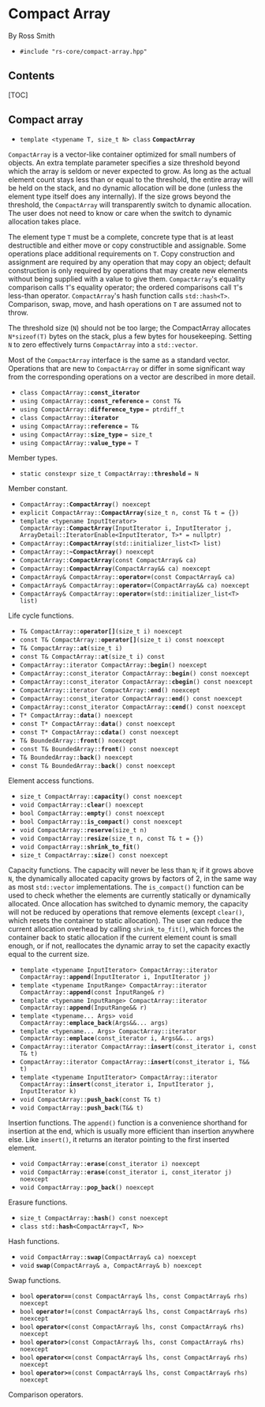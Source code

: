 # Compact Array #

By Ross Smith

* `#include "rs-core/compact-array.hpp"`

## Contents ##

[TOC]

## Compact array ##

* `template <typename T, size_t N> class` **`CompactArray`**

`CompactArray` is a vector-like container optimized for small numbers of
objects. An extra template parameter specifies a size threshold beyond which
the array is seldom or never expected to grow. As long as the actual element
count stays less than or equal to the threshold, the entire array will be held
on the stack, and no dynamic allocation will be done (unless the element type
itself does any internally). If the size grows beyond the threshold, the
`CompactArray` will transparently switch to dynamic allocation. The user does
not need to know or care when the switch to dynamic allocation takes place.

The element type `T` must be a complete, concrete type that is at least
destructible and either move or copy constructible and assignable. Some
operations place additional requirements on `T`. Copy construction and
assignment are required by any operation that may copy an object; default
construction is only required by operations that may create new elements
without being supplied with a value to give them. `CompactArray`'s equality
comparison calls `T`'s equality operator; the ordered comparisons call `T`'s
less-than operator. `CompactArray`'s hash function calls `std::hash<T>`.
Comparison, swap, move, and hash operations on `T` are assumed not to throw.

The threshold size (`N`) should not be too large; the CompactArray allocates
`N*sizeof(T)` bytes on the stack, plus a few bytes for housekeeping. Setting
`N` to zero effectively turns `CompactArray` into a `std::vector`.

Most of the `CompactArray` interface is the same as a standard vector.
Operations that are new to `CompactArray` or differ in some significant way
from the corresponding operations on a vector are described in more detail.

* `class CompactArray::`**`const_iterator`**
* `using CompactArray::`**`const_reference`** `= const T&`
* `using CompactArray::`**`difference_type`** `= ptrdiff_t`
* `class CompactArray::`**`iterator`**
* `using CompactArray::`**`reference`** `= T&`
* `using CompactArray::`**`size_type`** `= size_t`
* `using CompactArray::`**`value_type`** `= T`

Member types.

* `static constexpr size_t CompactArray::`**`threshold`** `= N`

Member constant.

* `CompactArray::`**`CompactArray`**`() noexcept`
* `explicit CompactArray::`**`CompactArray`**`(size_t n, const T& t = {})`
* `template <typename InputIterator> CompactArray::`**`CompactArray`**`(InputIterator i, InputIterator j, ArrayDetail::IteratorEnable<InputIterator, T>* = nullptr)`
* `CompactArray::`**`CompactArray`**`(std::initializer_list<T> list)`
* `CompactArray::`**`~CompactArray`**`() noexcept`
* `CompactArray::`**`CompactArray`**`(const CompactArray& ca)`
* `CompactArray::`**`CompactArray`**`(CompactArray&& ca) noexcept`
* `CompactArray& CompactArray::`**`operator=`**`(const CompactArray& ca)`
* `CompactArray& CompactArray::`**`operator=`**`(CompactArray&& ca) noexcept`
* `CompactArray& CompactArray::`**`operator=`**`(std::initializer_list<T> list)`

Life cycle functions.

* `T& CompactArray::`**`operator[]`**`(size_t i) noexcept`
* `const T& CompactArray::`**`operator[]`**`(size_t i) const noexcept`
* `T& CompactArray::`**`at`**`(size_t i)`
* `const T& CompactArray::`**`at`**`(size_t i) const`
* `CompactArray::iterator CompactArray::`**`begin`**`() noexcept`
* `CompactArray::const_iterator CompactArray::`**`begin`**`() const noexcept`
* `CompactArray::const_iterator CompactArray::`**`cbegin`**`() const noexcept`
* `CompactArray::iterator CompactArray::`**`end`**`() noexcept`
* `CompactArray::const_iterator CompactArray::`**`end`**`() const noexcept`
* `CompactArray::const_iterator CompactArray::`**`cend`**`() const noexcept`
* `T* CompactArray::`**`data`**`() noexcept`
* `const T* CompactArray::`**`data`**`() const noexcept`
* `const T* CompactArray::`**`cdata`**`() const noexcept`
* `T& BoundedArray::`**`front`**`() noexcept`
* `const T& BoundedArray::`**`front`**`() const noexcept`
* `T& BoundedArray::`**`back`**`() noexcept`
* `const T& BoundedArray::`**`back`**`() const noexcept`

Element access functions.

* `size_t CompactArray::`**`capacity`**`() const noexcept`
* `void CompactArray::`**`clear`**`() noexcept`
* `bool CompactArray::`**`empty`**`() const noexcept`
* `bool CompactArray::`**`is_compact`**`() const noexcept`
* `void CompactArray::`**`reserve`**`(size_t n)`
* `void CompactArray::`**`resize`**`(size_t n, const T& t = {})`
* `void CompactArray::`**`shrink_to_fit`**`()`
* `size_t CompactArray::`**`size`**`() const noexcept`

Capacity functions. The capacity will never be less than `N`; if it grows
above `N`, the dynamically allocated capacity grows by factors of 2, in the
same way as most `std::vector` implementations. The `is_compact()` function
can be used to check whether the elements are currently statically or
dynamically allocated. Once allocation has switched to dynamic memory, the
capacity will not be reduced by operations that remove elements (except
`clear()`, which resets the container to static allocation). The user can
reduce the current allocation overhead by calling `shrink_to_fit()`, which
forces the container back to static allocation if the current element count is
small enough, or if not, reallocates the dynamic array to set the capacity
exactly equal to the current size.

* `template <typename InputIterator> CompactArray::iterator CompactArray::`**`append`**`(InputIterator i, InputIterator j)`
* `template <typename InputRange> CompactArray::iterator CompactArray::`**`append`**`(const InputRange& r)`
* `template <typename InputRange> CompactArray::iterator CompactArray::`**`append`**`(InputRange&& r)`
* `template <typename... Args> void CompactArray::`**`emplace_back`**`(Args&&... args)`
* `template <typename... Args> CompactArray::iterator CompactArray::`**`emplace`**`(const_iterator i, Args&&... args)`
* `CompactArray::iterator CompactArray::`**`insert`**`(const_iterator i, const T& t)`
* `CompactArray::iterator CompactArray::`**`insert`**`(const_iterator i, T&& t)`
* `template <typename InputIterator> CompactArray::iterator CompactArray::`**`insert`**`(const_iterator i, InputIterator j, InputIterator k)`
* `void CompactArray::`**`push_back`**`(const T& t)`
* `void CompactArray::`**`push_back`**`(T&& t)`

Insertion functions. The `append()` function is a convenience shorthand for
insertion at the end, which is usually more efficient than insertion anywhere
else. Like `insert()`, it returns an iterator pointing to the first inserted
element.

* `void CompactArray::`**`erase`**`(const_iterator i) noexcept`
* `void CompactArray::`**`erase`**`(const_iterator i, const_iterator j) noexcept`
* `void CompactArray::`**`pop_back`**`() noexcept`

Erasure functions.

* `size_t CompactArray::`**`hash`**`() const noexcept`
* `class std::`**`hash`**`<CompactArray<T, N>>`

Hash functions.

* `void CompactArray::`**`swap`**`(CompactArray& ca) noexcept`
* `void` **`swap`**`(CompactArray& a, CompactArray& b) noexcept`

Swap functions.

* `bool` **`operator==`**`(const CompactArray& lhs, const CompactArray& rhs) noexcept`
* `bool` **`operator!=`**`(const CompactArray& lhs, const CompactArray& rhs) noexcept`
* `bool` **`operator<`**`(const CompactArray& lhs, const CompactArray& rhs) noexcept`
* `bool` **`operator>`**`(const CompactArray& lhs, const CompactArray& rhs) noexcept`
* `bool` **`operator<=`**`(const CompactArray& lhs, const CompactArray& rhs) noexcept`
* `bool` **`operator>=`**`(const CompactArray& lhs, const CompactArray& rhs) noexcept`

Comparison operators.
